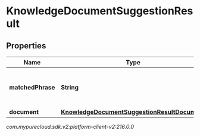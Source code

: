 # KnowledgeDocumentSuggestionResult


## Properties

| Name | Type | Description | Notes |
| ------------ | ------------- | ------------- | ------------- |
| **matchedPhrase** | **String** | Matched phrase to the autocomplete suggestions query. |  [optional] |
| **document** | [**KnowledgeDocumentSuggestionResultDocument**](KnowledgeDocumentSuggestionResultDocument) |  |  [optional] |




_com.mypurecloud.sdk.v2:platform-client-v2:216.0.0_
